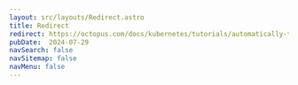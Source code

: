 ```yaml
---
layout: src/layouts/Redirect.astro
title: Redirect
redirect: https://octopus.com/docs/kubernetes/tutorials/automatically-track-third-party-helm-charts
pubDate:  2024-07-29
navSearch: false
navSitemap: false
navMenu: false
---
```

